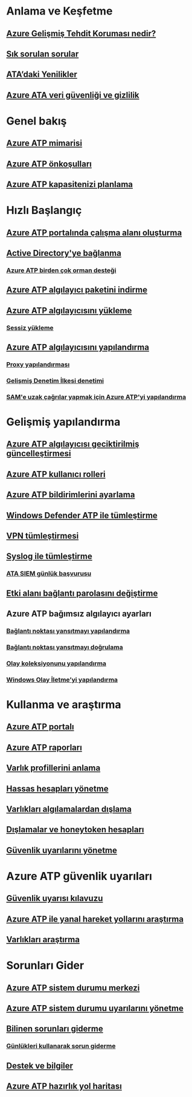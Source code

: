 # Anlama ve Keşfetme
## [Azure Gelişmiş Tehdit Koruması nedir?](what-is-atp.md)
## [Sık sorulan sorular](atp-technical-faq.md)
## [ATA’daki Yenilikler](atp-whats-new.md)
## [Azure ATA veri güvenliği ve gizlilik](atp-privacy-compliance.md)
# Genel bakış
## [Azure ATP mimarisi](atp-architecture.md)
## [Azure ATP önkoşulları](atp-prerequisites.md)
## [Azure ATP kapasitenizi planlama](atp-capacity-planning.md)
# Hızlı Başlangıç
## [Azure ATP portalında çalışma alanı oluşturma](install-atp-step1.md)
## [Active Directory'ye bağlanma](install-atp-step2.md)
### [Azure ATP birden çok orman desteği](atp-multi-forest.md)
## [Azure ATP algılayıcı paketini indirme](install-atp-step3.md)
## [Azure ATP algılayıcısını yükleme](install-atp-step4.md)
### [Sessiz yükleme](ATP-silent-installation.md)
## [Azure ATP algılayıcısını yapılandırma](install-atp-step5.md)
### [Proxy yapılandırması](configure-proxy.md)
### [Gelişmiş Denetim İlkesi denetimi](atp-advanced-audit-policy.md)
### [SAM'e uzak çağrılar yapmak için Azure ATP'yi yapılandırma](install-atp-step8-samr.md)
# Gelişmiş yapılandırma
## [Azure ATP algılayıcısı geciktirilmiş güncelleştirmesi](sensor-update.md)
## [Azure ATP kullanıcı rolleri](atp-role-groups.md)
## [Azure ATP bildirimlerini ayarlama](notifications.md)
## [Windows Defender ATP ile tümleştirme](integrate-wd-atp.md)
## [VPN tümleştirmesi](install-atp-step6-vpn.md)
## [Syslog ile tümleştirme](setting-syslog.md)
### [ATA SIEM günlük başvurusu](cef-format-sa.md)
## [Etki alanı bağlantı parolasını değiştirme](modifying-atp-config-dcpassword.md)
## Azure ATP bağımsız algılayıcı ayarları
### [Bağlantı noktası yansıtmayı yapılandırma](configure-port-mirroring.md)
### [Bağlantı noktası yansıtmayı doğrulama](validate-port-mirroring.md)
### [Olay koleksiyonunu yapılandırma](configure-event-collection.md)
### [Windows Olay İletme’yi yapılandırma](configure-event-forwarding.md)
# Kullanma ve araştırma
## [Azure ATP portalı](workspace-portal.md)
## [Azure ATP raporları](reports.md)
## [Varlık profillerini anlama](entity-profiles.md)
## [Hassas hesapları yönetme](sensitive-accounts.md)
## [Varlıkları algılamalardan dışlama](excluding-entities-from-detections.md)
## [Dışlamalar ve honeytoken hesapları](install-atp-step7.md)
## [Güvenlik uyarılarını yönetme](working-with-suspicious-activities.md)
# Azure ATP güvenlik uyarıları
## [Güvenlik uyarısı kılavuzu](suspicious-activity-guide.md)
## [Azure ATP ile yanal hareket yollarını araştırma](use-case-lateral-movement-path.md)
## [Varlıkları araştırma](investigate-entity.md)
# Sorunları Gider
## [Azure ATP sistem durumu merkezi](atp-health-center.md)
## [Azure ATP sistem durumu uyarılarını yönetme](monitoring-alerts.md)
## [Bilinen sorunları giderme](troubleshooting-atp-known-issues.md)
### [Günlükleri kullanarak sorun giderme](troubleshooting-atp-using-logs.md)
## [Destek ve bilgiler](atp-support.md)
## [Azure ATP hazırlık yol haritası](atp-resources.md)